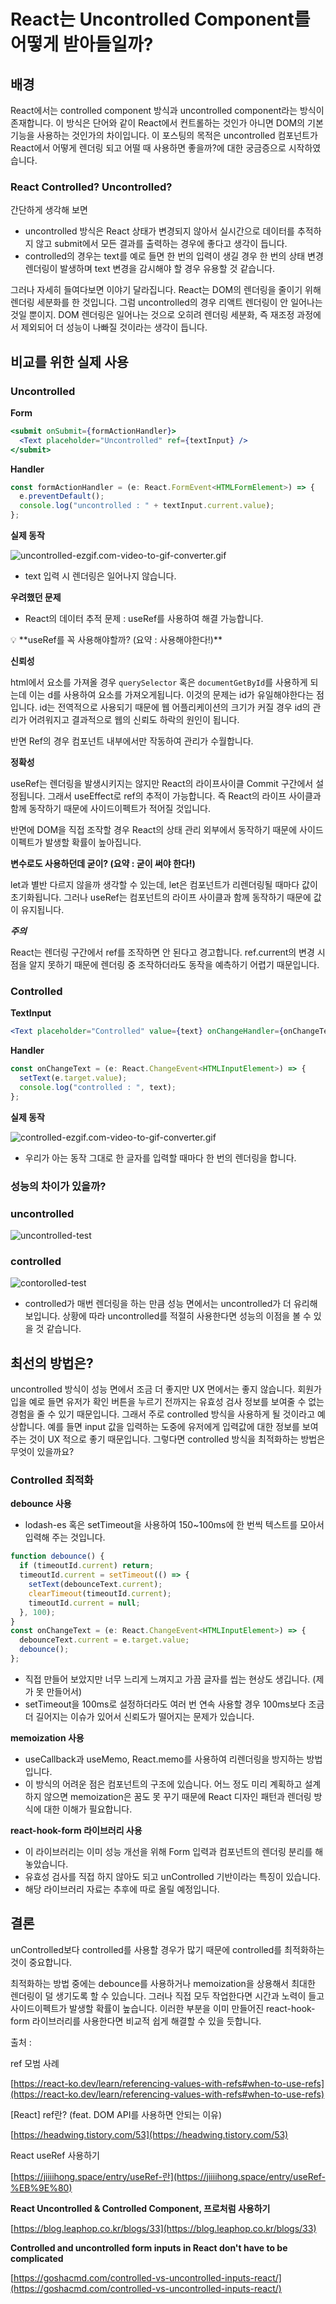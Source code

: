 # React는 Uncontrolled Component를 어떻게 받아들일까?

## 배경

React에서는 controlled component 방식과 uncontrolled component라는 방식이 존재합니다. 이 방식은 단어와 같이 React에서 컨트롤하는 것인가 아니면 DOM의 기본 기능을 사용하는 것인가의 차이입니다. 이 포스팅의 목적은 uncontrolled 컴포넌트가 React에서 어떻게 렌더링 되고 어떨 때 사용하면 좋을까?에 대한 궁금증으로 시작하였습니다.

### React Controlled? Uncontrolled?

간단하게 생각해 보면

- uncontrolled 방식은 React 상태가 변경되지 않아서 실시간으로 데이터를 추적하지 않고 submit에서 모든 결과를 출력하는 경우에 좋다고 생각이 듭니다.
- controlled의 경우는 text를 예로 들면 한 번의 입력이 생길 경우 한 번의 상태 변경 렌더링이 발생하며 text 변경을 감시해야 할 경우 유용할 것 같습니다.

그러나 자세히 들여다보면 이야기 달라집니다. React는 DOM의 렌더링을 줄이기 위해 렌더링 세분화를 한 것입니다. 그럼 uncontrolled의 경우 리액트 렌더링이 안 일어나는 것일 뿐이지. DOM 렌더링은 일어나는 것으로 오히려 렌더링 세분화, 즉 재조정 과정에서 제외되어 더 성능이 나빠질 것이라는 생각이 듭니다.

## 비교를 위한 실제 사용

### Uncontrolled

**Form**

```jsx
<submit onSubmit={formActionHandler}>
  <Text placeholder="Uncontrolled" ref={textInput} />
</submit>
```

**Handler**

```jsx
const formActionHandler = (e: React.FormEvent<HTMLFormElement>) => {
  e.preventDefault();
  console.log("uncontrolled : " + textInput.current.value);
};
```

**실제 동작**

![uncontrolled-ezgif.com-video-to-gif-converter.gif](./uncontrolled-ezgif.com-video-to-gif-converter.gif)

- text 입력 시 렌더링은 일어나지 않습니다.

**우려했던 문제**

- React의 데이터 추적 문제 : useRef를 사용하여 해결 가능합니다.

<aside>
💡 **useRef를 꼭 사용해야할까? (요약 : 사용해야한다!)**

**신뢰성**

html에서 요소를 가져올 경우 `querySelector` 혹은 `documentGetById`를 사용하게 되는데 이는 d를 사용하여 요소를 가져오게됩니다. 이것의 문제는 id가 유일해야한다는 점입니다. id는 전역적으로 사용되기 때문에 웹 어플리케이션의 크기가 커질 경우 id의 관리가 어려워지고 결과적으로 웹의 신뢰도 하락의 원인이 됩니다.

반면 Ref의 경우 컴포넌트 내부에서만 작동하여 관리가 수월합니다.

**정확성**

useRef는 렌더링을 발생시키지는 않지만 React의 라이프사이클 Commit 구간에서 설정됩니다. 그래서 useEffect로 ref의 추적이 가능합니다. 즉 React의 라이프 사이클과 함께 동작하기 때문에 사이드이펙트가 적어질 것입니다.

반면에 DOM을 직접 조작할 경우 React의 상태 관리 외부에서 동작하기 때문에 사이드 이펙트가 발생할 확률이 높아집니다.

**변수로도 사용하던데 굳이? (요약 : 굳이 써야 한다!)**

let과 별반 다르지 않을까 생각할 수 있는데, let은 컴포넌트가 리렌더링될 때마다 값이 초기화됩니다. 그러나 useRef는 컴포넌트의 라이프 사이클과 함께 동작하기 때문에 값이 유지됩니다.

**_주의_**

React는 렌더링 구간에서 ref를 조작하면 안 된다고 경고합니다. ref.current의 변경 시점을 알지 못하기 때문에 렌더링 중 조작하더라도 동작을 예측하기 어렵기 때문입니다.

</aside>

### Controlled

**TextInput**

```jsx
<Text placeholder="Controlled" value={text} onChangeHandler={onChangeText} />
```

**Handler**

```jsx
const onChangeText = (e: React.ChangeEvent<HTMLInputElement>) => {
  setText(e.target.value);
  console.log("controlled : ", text);
};
```

**실제 동작**

![controlled-ezgif.com-video-to-gif-converter.gif](./controlled-ezgif.com-video-to-gif-converter.gif)

- 우리가 아는 동작 그대로 한 글자를 입력할 때마다 한 번의 렌더링을 합니다.

### 성능의 차이가 있을까?

### uncontrolled

![uncontrolled-test](./uncontrolled-test.png)

### controlled

![contorolled-test](./controlled-test.png)

- controlled가 매번 렌더링을 하는 만큼 성능 면에서는 uncontrolled가 더 유리해 보입니다. 상황에 따라 uncontrolled를 적절히 사용한다면 성능의 이점을 볼 수 있을 것 같습니다.

## 최선의 방법은?

uncontrolled 방식이 성능 면에서 조금 더 좋지만 UX 면에서는 좋지 않습니다. 회원가입을 예로 들면 유저가 확인 버튼을 누르기 전까지는 유효성 검사 정보를 보여줄 수 없는 경험을 줄 수 있기 때문입니다. 그래서 주로 controlled 방식을 사용하게 될 것이라고 예상합니다. 예를 들면 input 값을 입력하는 도중에 유저에게 입력값에 대한 정보를 보여주는 것이 UX 적으로 좋기 때문입니다. 그렇다면 controlled 방식을 최적화하는 방법은 무엇이 있을까요?

### Controlled 최적화

**debounce 사용**

- lodash-es 혹은 setTimeout을 사용하여 150~100ms에 한 번씩 텍스트를 모아서 입력해 주는 것입니다.

```jsx
function debounce() {
  if (timeoutId.current) return;
  timeoutId.current = setTimeout(() => {
    setText(debounceText.current);
    clearTimeout(timeoutId.current);
    timeoutId.current = null;
  }, 100);
}
const onChangeText = (e: React.ChangeEvent<HTMLInputElement>) => {
  debounceText.current = e.target.value;
  debounce();
};
```

- 직접 만들어 보았지만 너무 느리게 느껴지고 가끔 글자를 씹는 현상도 생깁니다. (제가 못 만들어서)
- setTimeout을 100ms로 설정하더라도 여러 번 연속 사용할 경우 100ms보다 조금 더 길어지는 이슈가 있어서 신뢰도가 떨어지는 문제가 있습니다.

**memoization 사용**

- useCallback과 useMemo, React.memo를 사용하여 리렌더링을 방지하는 방법입니다.
- 이 방식의 어려운 점은 컴포넌트의 구조에 있습니다. 어느 정도 미리 계획하고 설계하지 않으면 memoization은 꿈도 못 꾸기 때문에 React 디자인 패턴과 렌더링 방식에 대한 이해가 필요합니다.

**react-hook-form 라이브러리 사용**

- 이 라이브러리는 이미 성능 개선을 위해 Form 입력과 컴포넌트의 렌더링 분리를 해놓았습니다.
- 유효성 검사를 직접 하지 않아도 되고 unControlled 기반이라는 특징이 있습니다.
- 해당 라이브러리 자료는 추후에 따로 올릴 예정입니다.

## 결론

unControlled보다 controlled를 사용할 경우가 많기 때문에 controlled를 최적화하는 것이 중요합니다.

최적화하는 방법 중에는 debounce를 사용하거나 memoization을 상용해서 최대한 렌더링이 덜 생기도록 할 수 있습니다. 그러나 직접 모두 작업한다면 시간과 노력이 들고 사이드이펙트가 발생할 확률이 높습니다. 이러한 부분을 이미 만들어진 react-hook-form 라이브러리를 사용한다면 비교적 쉽게 해결할 수 있을 듯합니다.

출처 :

ref 모범 사례

[https://react-ko.dev/learn/referencing-values-with-refs#when-to-use-refs](https://react-ko.dev/learn/referencing-values-with-refs#when-to-use-refs)

[React] ref란? (feat. DOM API를 사용하면 안되는 이유)

[https://headwing.tistory.com/53](https://headwing.tistory.com/53)

React useRef 사용하기

[https://jiiiihong.space/entry/useRef-란](https://jiiiihong.space/entry/useRef-%EB%9E%80)

**React Uncontrolled & Controlled Component, 프로처럼 사용하기**

[https://blog.leaphop.co.kr/blogs/33](https://blog.leaphop.co.kr/blogs/33)

**Controlled and uncontrolled form inputs in React don't have to be complicated**

[https://goshacmd.com/controlled-vs-uncontrolled-inputs-react/](https://goshacmd.com/controlled-vs-uncontrolled-inputs-react/)
